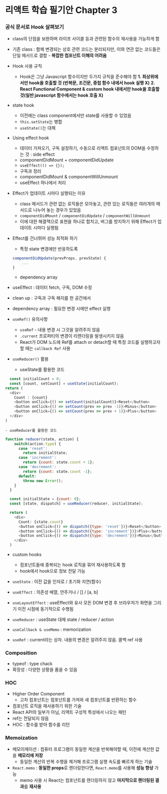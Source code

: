 # 리액트 학습 필기안 Chapter 3

### 공식 문서로 Hook 살펴보기
- class의 단점을 보완하며 라이프 사이클 등과 관련된 함수의 재사용을 가능하게 함
- 기존 class : 함께 변경되는 상호 관련 코드는 분리되지만, 이와 연관 없는 코드들은 단일 메서드로 결합 - **복잡한 컴포넌트 이해의 어려움**

- Hook 사용 규칙
    -  Hook은 그냥 Javascript 함수이지만 두가지 규칙을 준수해야 함
        **1. 최상위에서만 hook을 호출할 것 (반복문, 조건문, 중첩 함수 내에서 hook 실행 X)**
        **2. React Functional Component & custom hook 내에서만 hook을 호출할 것(일반 javascript 함수에서는 hook 호출 X)**

- state hook
    - 이전에는 class component에서만 state를 사용할 수 있었음
    - `this.setState`는 병합
    - `useState()`는 대체

- Using effect hook
    - 데이터 가져오기, 구독 설정하기, 수동으로 리액트 컴포넌트의 DOM을 수정하는 것 : side effect
    - componentDidMount + componentDidUpdate
    - `useEffect(() => {});`
    - 구독과 정리
    - componentDidMount & componentWillUnmount
    - useEffect 하나에서 처리

- Effect가 업데이트 시마다 실행되는 이유  
    - class 메서드가 관련 없는 로직들은 모아놓고, 관련 있는 로직들은 여러개의 메서드로 나누어 놓는 경우가 있었음
    - `componentDidMount` / `componentDidUpdate` / `componentWillUnmount`
    - 이에 대한 해결책으로 표현을 하나로 합치고, 버그를 방지하기 위해 Effect가 업데이트 시마다 실행됨

- Effect를 건너뛰어 성능 최적화 하기
    - 특정 state 변경에만 반응하도록
    ```js
    componentDidUpdate(prevProps, prevState) {
        ...
    }
    ```
    - dependency array

- useEffect : 데이터 fetch, 구독, DOM 수정
- clean up : 구독과 구독 해지를 한 공간에서
- dependency array : 필요한 변경 시에만 effect 실행

- `useRef()` 유의사항 
    - `useRef` - 내용 변경 시 그것을 알려주지 않음
    - `.current` 프로퍼티의 변경이 리렌더링을 발생시키지 않음
    - React가 DOM 노드에 Ref를 attach or detach할 때 특정 코드를 실행하고자 할 때는 `callback Ref` 사용

- `useReducer()` 활용
    - useState를 활용한 코드
```js
  const initialCount = 0;
  const [count, setCount] = useState(initialCount);
return (
  <div>
    Count : {count}
    <button onClick={() => setCount(initialCount)}>Reset</button>
    <button onClick={() => setCount(prev => prev -1)}>Minus</button>
    <button onClick={() => setCount(prev => prev + 1)}>Plus</button>
  </div>
)
```
    - useReducer를 활용한 코드
```js
function reducer(state, action) {
    switch(action.type) {
      case 'reset':
        return initialState;
      case 'increment':
        return {count: state.count + 1};
      case 'decrement':
        return {count: state.count -1};
      default:
        throw new Error();
    }
  }

  const initialState = {count: 0};
  const [state, dispatch] = useReducer(reducer, initialState);

  return (
    <div>
      Count: {state.count}
      <button onClick={() => dispatch({type: 'reset'})}>Reset</button>
      <button onClick={() => dispatch({type: 'increment'})}>Plus</button>
      <button onClick={() => dispatch({type: 'decrement'})}>Minus</button>
    </div>
  )
```

- custom hooks
    - 컴포넌트들에 중복되는 hook 로직을 묶어 재사용하도록 함
    - hook에서 hook으로 정보 전달 가능

- `useState` : 이전 값을 인자로 / 초기화 지연(함수)
- `useEffect` : 의존성 배열, 안주거나 / [] / [a, b]
- `useLayoutEffect` : useEffect와 유사 모든 DOM 변경 후 브라우저가 화면을 그리기 이전 시점에 동기적으로 수행됨
- `useReducer` : useState 대체 state / reducer / action
- `useCallback & useMemo` : memorization
- `useRef` : current라는 상자. 내용의 변경은 알려주지 않음. 콜백 ref 사용

### Composition
- typeof : type chack
- 확장성 : 다양한 상황을 품을 수 있음

### HOC
- Higher Order Component
    - 고차 컴포넌트는 컴포넌트를 가져와 새 컴포넌트를 반환하는 함수
- 컴포넌트 로직을 재사용하기 위한 기술
- React API의 일부가 아님, 리액트 구성적 특성에서 나오는 패턴
- ref는 전달되지 않음
- HOC : 함수를 받아 함수를 리턴

### Memoization
- 메모이제이션 : 컴퓨터 프로그램이 동일한 계산을 반복해야할 때, 이전에 계산한 값을 **메모리에 저장**
  - 동일한 계산의 반복 수행을 제거해 프로그램 실행 속도를 빠르게 하는 기술
- `React.memo` : **동일한 props**로 렌더링한다면, `React.memo`를 사용해 **성능 향상** 가능
  - memo 사용 시 React는 컴포넌트를 렌더링하지 않고 **마지막으로 렌더링된 결과**를 **재사용**